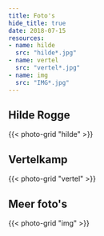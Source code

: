 ```yaml
---
title: Foto's
hide_title: true
date: 2018-07-15
resources:
- name: hilde
  src: "hilde*.jpg"
- name: vertel
  src: "vertel*.jpg"
- name: img
  src: "IMG*.jpg"
---
```


## Hilde Rogge

{{< photo-grid "hilde" >}}

## Vertelkamp

{{< photo-grid "vertel" >}}

## Meer foto's

{{< photo-grid "img" >}}
